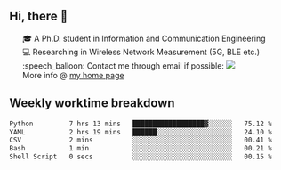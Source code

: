 <h2 > Hi, there 👋 </h3>

<div >
 <ul>
 🎓 A Ph.D. student in Information and Communication Engineering <br>
 💻 Researching in Wireless Network Measurement (5G, BLE etc.)<br>
 :speech_balloon: Contact me through email if possible: <a href="mailto:ethanjia@sjtu.edu.cn"><img src="https://img.shields.io/badge/-ethanjia@sjtu.edu.cn-c14438?style=plastic&logo=Gmail&logoColor=white&link=mailto:mailto:ethanjia@sjtu.edu.cn"></a> <br>
  More info @ <a href="https://haifengjia.github.io">my home page</a>
 </ul>
</div>

<h2 >
Weekly worktime breakdown
</h1>


<!--START_SECTION:waka-->

```txt
Python         7 hrs 13 mins   ██████████████████▓░░░░░░   75.12 %
YAML           2 hrs 19 mins   ██████░░░░░░░░░░░░░░░░░░░   24.10 %
CSV            2 mins          ░░░░░░░░░░░░░░░░░░░░░░░░░   00.41 %
Bash           1 min           ░░░░░░░░░░░░░░░░░░░░░░░░░   00.21 %
Shell Script   0 secs          ░░░░░░░░░░░░░░░░░░░░░░░░░   00.15 %
```

<!--END_SECTION:waka-->


